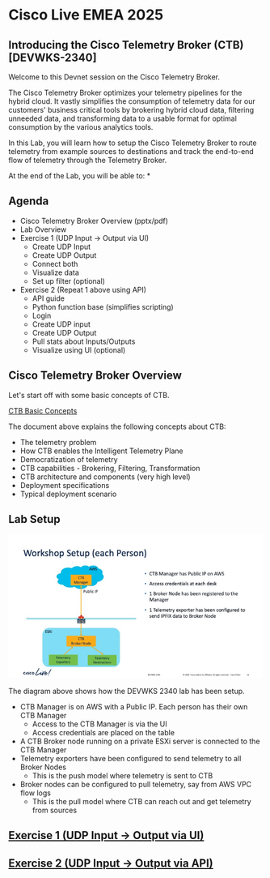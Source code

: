 # Cisco Live EMEA 2025

## Introducing the Cisco Telemetry Broker (CTB) [DEVWKS-2340]

Welcome to this Devnet session on the Cisco Telemetry Broker.

The Cisco Telemetry Broker optimizes your telemetry pipelines for the hybrid cloud. It vastly simplifies the consumption of telemetry data for our customers' business critical tools by brokering hybrid cloud data, filtering unneeded data, and transforming data to a usable format for optimal consumption by the various analytics tools.

In this Lab, you will learn how to setup the Cisco Telemetry Broker to route telemetry from example sources to destinations and track the end-to-end flow of telemetry through the Telemetry Broker.

At the end of the Lab, you will be able to:
* 

## Agenda

* Cisco Telemetry Broker Overview (pptx/pdf)
* Lab Overview
* Exercise 1 (UDP Input -> Output via UI)
    * Create UDP Input
    * Create UDP Output
    * Connect both
    * Visualize data
    * Set up filter (optional)
* Exercise 2 (Repeat 1 above using API)
    * API guide
    * Python function base (simplifies scripting)
    * Login
    * Create UDP input
    * Create UDP Output
    * Pull stats about Inputs/Outputs
    * Visualize using UI (optional)

## Cisco Telemetry Broker Overview

Let's start off with some basic concepts of CTB.

[CTB Basic Concepts](docs/DEVWKS-2340-CTB-Introduction.pdf)

The document above explains the following concepts about CTB:
* The telemetry problem
* How CTB enables the Intelligent Telemetry Plane
* Democratization of telemetry
* CTB capabilities - Brokering, Filtering, Transformation
* CTB architecture and components (very high level)
* Deployment specifications
* Typical deployment scenario

## Lab Setup

![DEVWKS 2340 Workshop Setup](images/Workshop-setup.jpg)

The diagram above shows how the DEVWKS 2340 lab has been setup.
* CTB Manager is on AWS with a Public IP. Each person has their own CTB Manager
    * Access to the CTB Manager is via the UI
    * Access credentials are placed on the table
* A CTB Broker node running on a private ESXi server is connected to the CTB Manager
* Telemetry exporters have been configured to send telemetry to all Broker Nodes
    * This is the push model where telemetry is sent to CTB
* Broker nodes can be configured to pull telemetry, say from AWS VPC flow logs
    * This is the pull model where CTB can reach out and get telemetry from sources

## [Exercise 1 (UDP Input -> Output via UI)](01-CTB-UI.md)

## [Exercise 2 (UDP Input -> Output via API)](02-CTB-API.md)
